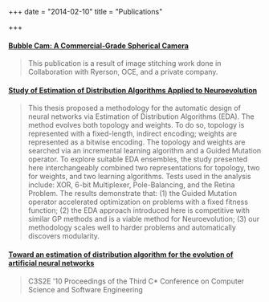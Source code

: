 +++
date = "2014-02-10"
title = "Publications"

+++

#### [Bubble Cam: A Commercial-Grade Spherical Camera](http://www.isprs2012.org/abstract/1614.asp)

>This publication is a result of image stitching work done in Collaboration with Ryerson, OCE, and a private company.


#### [Study of Estimation of Distribution Algorithms Applied to Neuroevolution](https://digital.library.ryerson.ca/islandora/object/RULA%3A1849)

>This thesis proposed a methodology for the automatic design of neural networks via Estimation of Distribution Algorithms (EDA). The method evolves both topology and weights. To do so, topology is represented with a fixed-length, indirect encoding; weights are represented as a bitwise encoding. The topology and weights are searched via an incremental learning algorithm and a Guided Mutation operator. To explore suitable EDA ensembles, the study presented here interchangeably combined two representations for topology, two for weights, and two learning algorithms. Tests used in the analysis include: XOR, 6-bit Multiplexer, Pole-Balancing, and the Retina Problem. The results demonstrate that: (1) the Guided Mutation operator accelerated optimization on problems with a fixed fitness function; (2) the EDA approach introduced here is competitive with similar GP methods and is a viable method for Neuroevolution; (3) our methodology scales well to harder problems and automatically discovers modularity.


#### [Toward an estimation of distribution algorithm for the evolution of artificial neural networks](http://dl.acm.org/citation.cfm?id=1822330)

>C3S2E '10 Proceedings of the Third C* Conference on Computer Science and Software Engineering